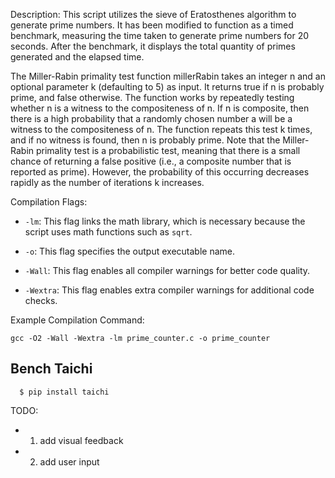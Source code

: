 

Description:
This script utilizes the sieve of Eratosthenes algorithm to generate prime numbers. It has been modified to function as a timed benchmark, measuring the time taken to generate prime numbers for 20 seconds. After the benchmark, it displays the total quantity of primes generated and the elapsed time.

The Miller-Rabin primality test function millerRabin takes an integer n and an optional parameter k (defaulting to 5) as input. It returns true if n is probably prime, and false otherwise. The function works by repeatedly testing whether n is a witness to the compositeness of n. If n is composite, then there is a high probability that a randomly chosen number a will be a witness to the compositeness of n. The function repeats this test k times, and if no witness is found, then n is probably prime. Note that the Miller-Rabin primality test is a probabilistic test, meaning that there is a small chance of returning a false positive (i.e., a composite number that is reported as prime). However, the probability of this occurring decreases rapidly as the number of iterations k increases.

Compilation Flags:
- `-lm`: This flag links the math library, which is necessary because the script uses math functions such as `sqrt`.

- `-o`: This flag specifies the output executable name.
- `-Wall`: This flag enables all compiler warnings for better code quality.
- `-Wextra`: This flag enables extra compiler warnings for additional code checks.

Example Compilation Command:
```
gcc -O2 -Wall -Wextra -lm prime_counter.c -o prime_counter
```

## Bench Taichi
      $ pip install taichi

TODO: 

+ 1. add visual feedback
+ 2. add user input
